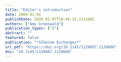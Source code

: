 ```yaml
---
title: "Editor's introduction"
date: 2004-01-01
publishDate: 2020-01-07T18:46:32.211108Z
authors: ["Amy Greenwald"]
publication_types: ["2"]
abstract: ""
featured: false
publication: "*SIGecom Exchanges*"
url_pdf: "https://doi.org/10.1145/1120687.1120688"
doi: "10.1145/1120687.1120688"
---
```


